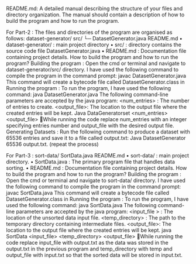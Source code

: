README.md: A detailed manual describing the structure of your files and directory organization. The manual should contain a description of how to build the program and how to run the program.

For Part-2 :
The files and directories of the program are organised as follows:
dataset-generator/
       src/
      └─  DatasetGenerator.java
        README.md
•	dataset-generator/ : main project directory
•	src/ : directory contains the source code file DatasetGenerator.java
•	README.md : Documentation file containing project details.
How to build the program and how to run the program?
Building the program : 
Open the cmd or terminal and navigate to dataset-generator/src/ directory.
I have used the following command to compile the program in the command prompt:
javac DatasetGenerator.java
This command will create a bytecode file called DatasetGenerator.class in 
Running the program :
To run the program, I have used the following command:
java DatasetGenerator.java
The following command-line parameters are accepted by the java program:
<num_entries> : The number of entries to create.
<output_file>: The location to the output file where the created entries will be kept.
Java DataGeneratorset <num_entries> <output_file>
While running the code replace num_entries with an integer specifying entries number and output_file with the desired output file.
Generating Datasets :
Run the following command to produce a dataset with 65536 entries and save it to a file called output.txt:
Java DatasetGenerator 65536 output.txt.    (repeat the process)


For Part-3 :
sort-data/
      SortData.java
     README.md
•	sort-data/ : main project directory.
•	SortData.java : The primary program file that handles data sorting.
•	README.md : Documentation file containing project details.
How to build the program and how to run the program?
Building the program : 
Open the cmd or terminal and navigate to sort-data/ directory.
I have used the following command to compile the program in the command prompt:
javac SortData.java
This command will create a bytecode file called DatasetGenerator.class in 
Running the program :
To run the program, I have used the following command:
java SortData.java
The following command-line parameters are accepted by the java program:
<input_file > : The location of the unsorted data input file.
<temp_directory> :  The path to the temporary directory containing intermediate files.
<output_file>: The location to the output file where the created entries will be kept.
java SortData <input_file> <temp_directory> <output_file>
While running the code replace input_file with output.txt as the data was stored in the output.txt in the previous program and temp_directory with temp and output_file with input.txt so that the sorted data will be stored in input.txt.


